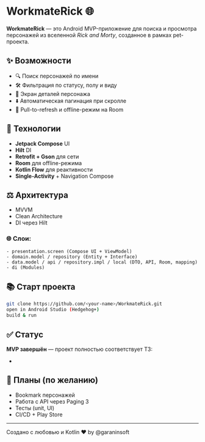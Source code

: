 # WorkmateRick 🌐

**WorkmateRick** — это Android MVP-приложение для поиска и просмотра персонажей из вселенной *Rick and Morty*, созданное в рамках pet-проекта.

## ✨ Возможности

- 🔍 Поиск персонажей по имени
- 🛠️ Фильтрация по статусу, полу и виду
- 📂 Экран деталей персонажа
- ⬇️ Автоматическая пагинация при скролле
- 🔄 Pull-to-refresh и offline-режим на Room

## 🚀 Технологии

- **Jetpack Compose** UI
- **Hilt** DI
- **Retrofit + Gson** для сети
- **Room** для offline-режима
- **Kotlin Flow** для реактивности
- **Single-Activity** + Navigation Compose

## ⚖️ Архитектура

- MVVM
- Clean Architecture
- DI через Hilt

### 🌐 Слои:

```
- presentation.screen (Compose UI + ViewModel)
- domain.model / repository (Entity + Interface)
- data.model / api / repository.impl / local (DTO, API, Room, mapping)
- di (Modules)
```

## 📚 Старт проекта

```bash
git clone https://github.com/<your-name>/WorkmateRick.git
open in Android Studio (Hedgehog+)
build & run
```

## ✅ Статус

**MVP завершён** — проект полностью соответствует ТЗ:

-

## 🙌 Планы (по желанию)

- Bookmark персонажей
- Работа с API через Paging 3
- Тесты (unit, UI)
- CI/CD + Play Store

---

Создано с любовью и Kotlin ❤️ by @garaninsoft

